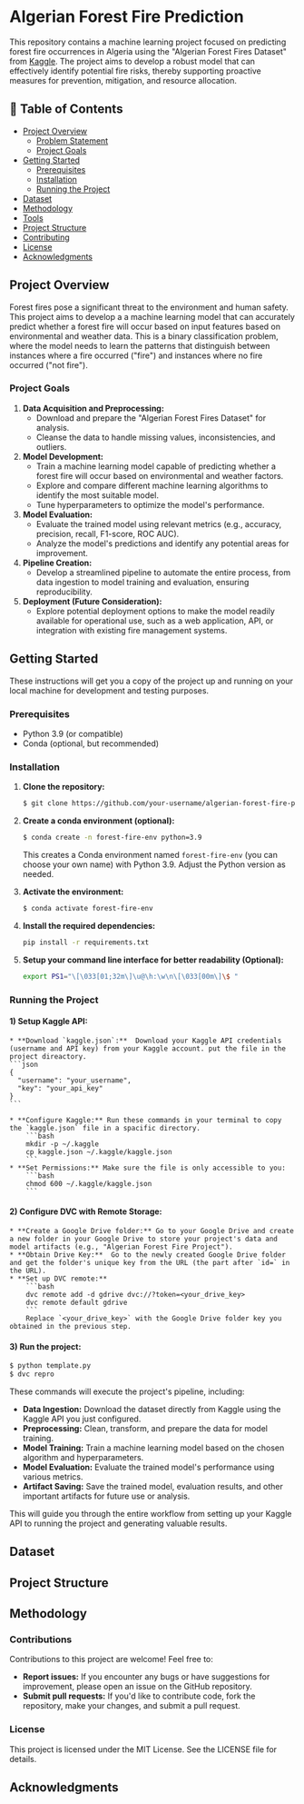 # Algerian Forest Fire Prediction
This repository contains a machine learning project focused on predicting forest fire occurrences in Algeria using the "Algerian Forest Fires Dataset" from [Kaggle](https://www.kaggle.com/datasets/nitinchoudhary012/algerian-forest-fires-dataset). The project aims to develop a robust model that can effectively identify potential fire risks, thereby supporting proactive measures for prevention, mitigation, and resource allocation.


## 🚩 Table of Contents

- [Project Overview](#-project-overview)
    - [Problem Statement](#-problem-statement)
    - [Project Goals](#-project-goals)
- [Getting Started](#-getting-started)
    - [Prerequisites](#-prerequisites)
    - [Installation](#-installation)
    - [Running the Project](#-running-the-project)
- [Dataset](#-dataset)
- [Methodology](#-dataset)
- [Tools](#-dataset)
- [Project Structure](#-project-structure)
- [Contributing](#-contributions)
- [License](#-license)
- [Acknowledgments](#-acknowledgments)

## Project Overview

Forest fires pose a significant threat to the environment and human safety. This project aims to develop a  a machine learning model that can accurately predict whether a forest fire will occur based on input features based on environmental and weather data. This is a binary classification problem, where the model needs to learn the patterns that distinguish between instances where a fire occurred ("fire") and instances where no fire occurred ("not fire").

### Project Goals

1. **Data Acquisition and Preprocessing:** 
    - Download and prepare the "Algerian Forest Fires Dataset" for analysis.
    - Cleanse the data to handle missing values, inconsistencies, and outliers.
2. **Model Development:** 
    - Train a machine learning model capable of predicting whether a forest fire will occur based on environmental and weather factors.
    - Explore and compare different machine learning algorithms to identify the most suitable model.
    - Tune hyperparameters to optimize the model's performance.
3. **Model Evaluation:**
    - Evaluate the trained model using relevant metrics (e.g., accuracy, precision, recall, F1-score, ROC AUC).
    - Analyze the model's predictions and identify any potential areas for improvement.
4. **Pipeline Creation:**
    - Develop a streamlined pipeline to automate the entire process, from data ingestion to model training and evaluation, ensuring reproducibility.
5. **Deployment (Future Consideration):**
    -  Explore potential deployment options to make the model readily available for operational use, such as a web application, API, or integration with existing fire management systems.

## Getting Started
These instructions will get you a copy of the project up and running on your local machine for development and testing purposes.

### Prerequisites

- Python 3.9 (or compatible)
- Conda (optional, but recommended)

### Installation

1. **Clone the repository:**
    ```bash
    $ git clone https://github.com/your-username/algerian-forest-fire-prediction.git
    ```
2. **Create a conda environment (optional):**
    ```bash
    $ conda create -n forest-fire-env python=3.9 
    ```
    This creates a Conda environment named `forest-fire-env` (you can choose your own name) with Python 3.9. Adjust the Python version as needed.

3. **Activate the environment:**
    ```bash
    $ conda activate forest-fire-env
    ```
4. **Install the required dependencies:**
   ```bash
   pip install -r requirements.txt
   ```
5. **Setup your command line interface for better readability (Optional):**
   ```bash
   export PS1="\[\033[01;32m\]\u@\h:\w\n\[\033[00m\]\$ "
   ```
### Running the Project

#### 1) **Setup Kaggle API:**
    * **Download `kaggle.json`:**  Download your Kaggle API credentials (username and API key) from your Kaggle account. put the file in the project direactory.
    ```json
    {
      "username": "your_username",
      "key": "your_api_key"
    }
    ```

    * **Configure Kaggle:** Run these commands in your terminal to copy the `kaggle.json` file in a spacific directory.
        ```bash
        mkdir -p ~/.kaggle
        cp kaggle.json ~/.kaggle/kaggle.json
        ```
    * **Set Permissions:** Make sure the file is only accessible to you:
        ```bash
        chmod 600 ~/.kaggle/kaggle.json
        ```

#### 2) **Configure DVC with Remote Storage:**
    * **Create a Google Drive folder:** Go to your Google Drive and create a new folder in your Google Drive to store your project's data and model artifacts (e.g., "Algerian Forest Fire Project").
    * **Obtain Drive Key:**  Go to the newly created Google Drive folder and get the folder's unique key from the URL (the part after `id=` in the URL).
    * **Set up DVC remote:**
        ```bash
        dvc remote add -d gdrive dvc://?token=<your_drive_key>
        dvc remote default gdrive
        ```
        Replace `<your_drive_key>` with the Google Drive folder key you obtained in the previous step. 

#### 3) **Run the project:**
   ```bash
   $ python template.py
   $ dvc repro
   ```
   These commands will execute the project's pipeline, including:
   - **Data Ingestion:** Download the dataset directly from Kaggle using the Kaggle API you just configured.
   - **Preprocessing:** Clean, transform, and prepare the data for model training.
   - **Model Training:** Train a machine learning model based on the chosen algorithm and hyperparameters.
   - **Model Evaluation:** Evaluate the trained model's performance using various metrics.
   - **Artifact Saving:** Save the trained model, evaluation results, and other important artifacts for future use or analysis.

This will guide you through the entire workflow from setting up your Kaggle API to running the project and generating valuable results.

## Dataset

## Project Structure

## Methodology 


### Contributions

Contributions to this project are welcome! Feel free to:

* **Report issues:** If you encounter any bugs or have suggestions for improvement, please open an issue on the GitHub repository.
* **Submit pull requests:** If you'd like to contribute code, fork the repository, make your changes, and submit a pull request.

### License

This project is licensed under the MIT License. See the LICENSE file for details.

## Acknowledgments

<!-- - [Dataset Source] - For providing the Algerian forest fire dataset.
- [Library Name] - For providing the machine learning library used. -->
``` 
